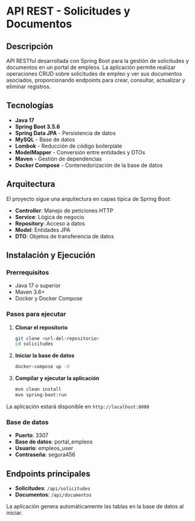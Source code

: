 # API REST - Solicitudes y Documentos

## Descripción

API RESTful desarrollada con Spring Boot para la gestión de solicitudes y documentos en un portal de empleos. La aplicación permite realizar operaciones CRUD sobre solicitudes de empleo y ver sus documentos asociados, proporcionando endpoints para crear, consultar, actualizar y eliminar registros.

## Tecnologías

- **Java 17**
- **Spring Boot 3.5.6**
- **Spring Data JPA** - Persistencia de datos
- **MySQL** - Base de datos
- **Lombok** - Reducción de código boilerplate
- **ModelMapper** - Conversión entre entidades y DTOs
- **Maven** - Gestión de dependencias
- **Docker Compose** - Contenedorización de la base de datos

## Arquitectura

El proyecto sigue una arquitectura en capas típica de Spring Boot:
- **Controller**: Manejo de peticiones HTTP
- **Service**: Lógica de negocio
- **Repository**: Acceso a datos
- **Model**: Entidades JPA
- **DTO**: Objetos de transferencia de datos

## Instalación y Ejecución

### Prerrequisitos

- Java 17 o superior
- Maven 3.6+
- Docker y Docker Compose

### Pasos para ejecutar

1. **Clonar el repositorio**
   ```bash
   git clone <url-del-repositorio>
   cd solicitudes
   ```

2. **Iniciar la base de datos**
   ```bash
   docker-compose up -d
   ```

3. **Compilar y ejecutar la aplicación**
   ```bash
   mvn clean install
   mvn spring-boot:run
   ```

La aplicación estará disponible en `http://localhost:8080`

### Base de datos

- **Puerto**: 3307
- **Base de datos**: portal_empleos
- **Usuario**: empleos_user
- **Contraseña**: segura456

## Endpoints principales

- **Solicitudes**: `/api/solicitudes`
- **Documentos**: `/api/documentos`

La aplicación genera automáticamente las tablas en la base de datos al iniciar.


